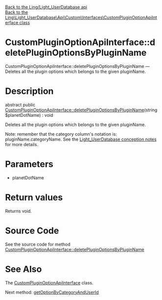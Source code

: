[Back to the Ling/Light_UserDatabase api](https://github.com/lingtalfi/Light_UserDatabase/blob/master/doc/api/Ling/Light_UserDatabase.md)<br>
[Back to the Ling\Light_UserDatabase\Api\Custom\Interfaces\CustomPluginOptionApiInterface class](https://github.com/lingtalfi/Light_UserDatabase/blob/master/doc/api/Ling/Light_UserDatabase/Api/Custom/Interfaces/CustomPluginOptionApiInterface.md)


CustomPluginOptionApiInterface::deletePluginOptionsByPluginName
================



CustomPluginOptionApiInterface::deletePluginOptionsByPluginName — Deletes all the plugin options which belongs to the given pluginName.




Description
================


abstract public [CustomPluginOptionApiInterface::deletePluginOptionsByPluginName](https://github.com/lingtalfi/Light_UserDatabase/blob/master/doc/api/Ling/Light_UserDatabase/Api/Custom/Interfaces/CustomPluginOptionApiInterface/deletePluginOptionsByPluginName.md)(string $planetDotName) : void




Deletes all the plugin options which belongs to the given pluginName.

Note: remember that the category column's notation is: pluginName.categoryName.
See the [Light_UserDatabase conception notes](https://github.com/lingtalfi/Light_UserDatabase/blob/master/doc/pages/conception-notes.md) for more details.




Parameters
================


- planetDotName

    


Return values
================

Returns void.








Source Code
===========
See the source code for method [CustomPluginOptionApiInterface::deletePluginOptionsByPluginName](https://github.com/lingtalfi/Light_UserDatabase/blob/master/Api/Custom/Interfaces/CustomPluginOptionApiInterface.php#L23-L23)


See Also
================

The [CustomPluginOptionApiInterface](https://github.com/lingtalfi/Light_UserDatabase/blob/master/doc/api/Ling/Light_UserDatabase/Api/Custom/Interfaces/CustomPluginOptionApiInterface.md) class.

Next method: [getOptionByCategoryAndUserId](https://github.com/lingtalfi/Light_UserDatabase/blob/master/doc/api/Ling/Light_UserDatabase/Api/Custom/Interfaces/CustomPluginOptionApiInterface/getOptionByCategoryAndUserId.md)<br>

